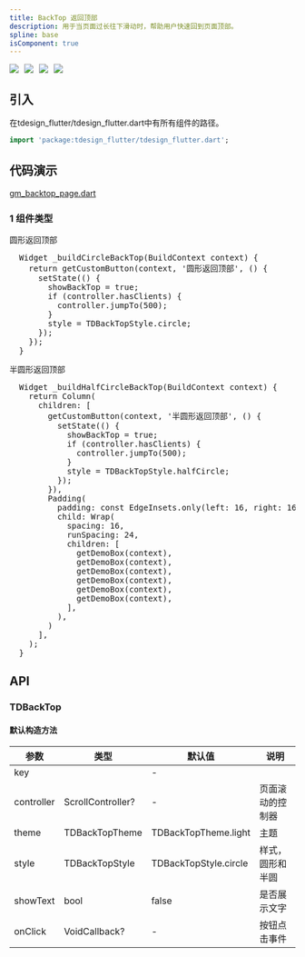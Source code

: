 ```yaml
---
title: BackTop 返回顶部
description: 用于当页面过长往下滑动时，帮助用户快速回到页面顶部。
spline: base
isComponent: true
---
```


<span class="coverages-badge" style="margin-right: 10px"><img src="https://img.shields.io/badge/coverages%3A%20lines-100%25-blue" /></span><span class="coverages-badge" style="margin-right: 10px"><img src="https://img.shields.io/badge/coverages%3A%20functions-100%25-blue" /></span><span class="coverages-badge" style="margin-right: 10px"><img src="https://img.shields.io/badge/coverages%3A%20statements-100%25-blue" /></span><span class="coverages-badge" style="margin-right: 10px"><img src="https://img.shields.io/badge/coverages%3A%20branches-83%25-blue" /></span>
## 引入

在tdesign_flutter/tdesign_flutter.dart中有所有组件的路径。

```dart
import 'package:tdesign_flutter/tdesign_flutter.dart';
```

## 代码演示

[gm_backtop_page.dart](https://github.com/Tencent/tdesign-flutter/blob/main/tdesign-component/example/lib/page/gm_backtop_page.dart)

### 1 组件类型

圆形返回顶部
            
<td-code-block panel="Dart">

  <pre slot="Dart" lang="javascript">
  Widget _buildCircleBackTop(BuildContext context) {
    return getCustomButton(context, '圆形返回顶部', () {
      setState(() {
        showBackTop = true;
        if (controller.hasClients) {
          controller.jumpTo(500);
        }
        style = TDBackTopStyle.circle;
      });
    });
  }</pre>

</td-code-block>
                                  

半圆形返回顶部
            
<td-code-block panel="Dart">

  <pre slot="Dart" lang="javascript">
  Widget _buildHalfCircleBackTop(BuildContext context) {
    return Column(
      children: [
        getCustomButton(context, '半圆形返回顶部', () {
          setState(() {
            showBackTop = true;
            if (controller.hasClients) {
              controller.jumpTo(500);
            }
            style = TDBackTopStyle.halfCircle;
          });
        }),
        Padding(
          padding: const EdgeInsets.only(left: 16, right: 16, top: 24),
          child: Wrap(
            spacing: 16,
            runSpacing: 24,
            children: [
              getDemoBox(context),
              getDemoBox(context),
              getDemoBox(context),
              getDemoBox(context),
              getDemoBox(context),
              getDemoBox(context),
            ],
          ),
        )
      ],
    );
  }</pre>

</td-code-block>
                                  


## API
### TDBackTop
#### 默认构造方法

| 参数 | 类型 | 默认值 | 说明 |
| --- | --- | --- | --- |
| key |  | - |  |
| controller | ScrollController? | - | 页面滚动的控制器 |
| theme | TDBackTopTheme | TDBackTopTheme.light | 主题 |
| style | TDBackTopStyle | TDBackTopStyle.circle | 样式，圆形和半圆 |
| showText | bool | false | 是否展示文字 |
| onClick | VoidCallback? | - | 按钮点击事件 |


  